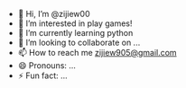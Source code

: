 - 👋 Hi, I’m @zijiew00
- 👀 I’m interested in play games!
- 🌱 I’m currently learning python
- 💞️ I’m looking to collaborate on ...
- 📫 How to reach me zijiew905@gmail.com
- 😄 Pronouns: ...
- ⚡ Fun fact: ...

<!---
zijiew00/zijiew00 is a ✨ special ✨ repository because its `README.md` (this file) appears on your GitHub profile.
You can click the Preview link to take a look at your changes.
--->
